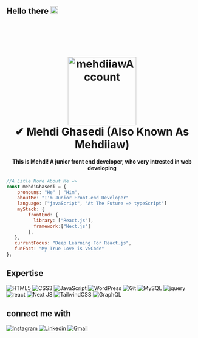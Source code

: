 ## Hello there <a href="https://www.gautamkrishnar.com/"><img src="https://media.giphy.com/media/hvRJCLFzcasrR4ia7z/giphy.gif" width="20px"></a>
<h1 align="center">
  <br>
  <br>
  <a href="https://instagram.com/mehdiiaw"><img src="https://raw.githubusercontent.com/TheDudeThatCode/TheDudeThatCode/master/Assets/Developer.gif" alt="mehdiiawAccount" width="180"></a>
  <br>
 ✔ Mehdi Ghasedi (Also Known As Mehdiiaw)
</h1>

<h4 align="center">This is Mehdi! A junior front end developer, who very intrested in web developing</h4>

```javascript
//A Litle More About Me =>
const mehdiGhasedi = {
    pronouns: "He" | "Him",
    aboutMe: "I'm Junior Front-end Developer"
    language: ["javaScript", "At The Future => typeScript"]
    myStack: {
        frontEnd: {
          library: ["React.js"],
          framework:["Next.js"]
        },
   },
   currentFocus: "Deep Learning For React.js",
   funFact: "My True Love is VSCode"
};
```

## Expertise

<p>

<img alt="HTML5" src="https://img.shields.io/badge/html5-%23E34F26.svg?style=for-the-badge&logo=html5&logoColor=white" />
<img alt="CSS3" src="https://img.shields.io/badge/css3-%231572B6.svg?style=for-the-badge&logo=css3&logoColor=white" />
<img alt="JavaScript" src="https://img.shields.io/badge/javascript-%23323330.svg?style=for-the-badge&logo=javascript&logoColor=%23F7DF1E" />
<img alt="WordPress" src="https://img.shields.io/badge/WordPress-%23117AC9.svg?style=for-the-badge&logo=WordPress&logoColor=white" />
<img alt="Git" src="https://img.shields.io/badge/git-%23F05033.svg?style=for-the-badge&logo=git&logoColor=white" />
<img alt="MySQL" src="https://img.shields.io/badge/mysql-%2300f.svg?style=for-the-badge&logo=mysql&logoColor=white" />
<img alt="jquery" src="https://img.shields.io/badge/jquery-%230769AD.svg?style=for-the-badge&logo=jquery&logoColor=white" />
<img alt="react" src="https://img.shields.io/badge/react-%2320232a.svg?style=for-the-badge&logo=react&logoColor=%2361DAFB" />
<img alt="Next JS" src="https://img.shields.io/badge/Next-black?style=for-the-badge&logo=next.js&logoColor=white" />
<img alt="TailwindCSS" src="https://img.shields.io/badge/tailwindcss-%2338B2AC.svg?style=for-the-badge&logo=tailwind-css&logoColor=white" />
<img alt="GraphQL" src="https://img.shields.io/badge/-GraphQL-E10098?style=for-the-badge&logo=graphql&logoColor=white" />

</p>

## connect me with

<a href="https://instagram.com/mehdiiaw">
    <img alt="Instagram" src="https://img.shields.io/badge/Instagram-%23E4405F.svg?style=for-the-badge&logo=Instagram&logoColor=white" />
</a>
<a href="https://ir.linkedin.com/in/mehdighasedi">
    <img alt="Linkedin" src="https://img.shields.io/badge/Linkedin-2CA5E0?style=for-the-badge&logo=linkedin&logoColor=white" />
</a>
<a href="mailto:mahdi80.gh@gmail.com">
    <img alt="Gmail" src="https://img.shields.io/badge/Gmail%20ME-grey?style=for-the-badge&logo=gmail" />
</a>
